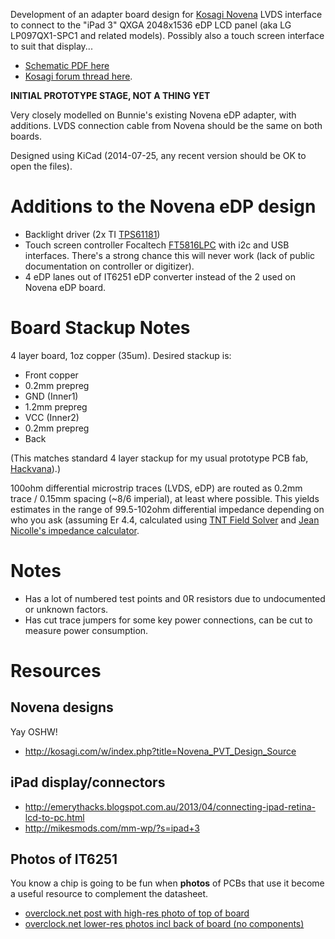 Development of an adapter board design for [Kosagi Novena](http://kosagi.com/w/index.php?title=Novena_Main_Page) LVDS interface to connect to the "iPad 3" QXGA 2048x1536 eDP LCD panel (aka LG LP097QX1-SPC1 and related models). Possibly also a touch screen interface to suit that display...

* [Schematic PDF here](https://github.com/projectgus/novepad/raw/master/novepad-schematic.pdf)
* [Kosagi forum thread here](http://www.kosagi.com/forums/viewtopic.php?id=58).

**INITIAL PROTOTYPE STAGE, NOT A THING YET**

Very closely modelled on Bunnie's existing Novena eDP adapter, with additions. LVDS connection cable from Novena should be the same on both boards.

Designed using KiCad (2014-07-25, any recent version should be OK to open the files).

# Additions to the Novena eDP design

* Backlight driver (2x TI [TPS61181](http://www.ti.com/product/tps61181))
* Touch screen controller Focaltech [FT5816LPC](http://www.focaltech-systems.com/En/solutions.aspx?CateID=54) with i2c and USB interfaces. There's a strong chance this will never work (lack of public documentation on controller or digitizer).
* 4 eDP lanes out of IT6251 eDP converter instead of the 2 used on Novena eDP board.

# Board Stackup Notes

4 layer board, 1oz copper (35um). Desired stackup is:

* Front copper
* 0.2mm prepreg
* GND (Inner1)
* 1.2mm prepreg
* VCC (Inner2)
* 0.2mm prepreg
* Back

(This matches standard 4 layer stackup for my usual prototype PCB fab, [Hackvana](http://hackvana.com)).)

100ohm differential microstrip traces (LVDS, eDP) are routed as 0.2mm trace / 0.15mm spacing (~8/6 imperial), at least where possible. This yields estimates in the range of 99.5-102ohm differential impedance depending on who you ask (assuming Er 4.4, calculated using [TNT Field Solver](http://mmtl.sourceforge.net/) and [Jean Nicolle's impedance calculator](http://www.fedevel.com/welldoneblog/2011/08/pcb-impedance-calculator-single-ended-differential-pair/).


# Notes

* Has a lot of numbered test points and 0R resistors due to undocumented or unknown factors.
* Has cut trace jumpers for some key power connections, can be cut to measure power consumption.

# Resources

## Novena designs

Yay OSHW!

* http://kosagi.com/w/index.php?title=Novena_PVT_Design_Source

## iPad display/connectors

* http://emerythacks.blogspot.com.au/2013/04/connecting-ipad-retina-lcd-to-pc.html
* http://mikesmods.com/mm-wp/?s=ipad+3

## Photos of IT6251

You know a chip is going to be fun when **photos** of PCBs that use it become a useful resource to complement the datasheet.

* [overclock.net post with high-res photo of top of board](http://www.overclock.net/t/1225919/yamakasi-catleap-monitor-club/2110#post_16887300)
* [overclock.net lower-res photos incl back of board (no components)](http://www.overclock.net/t/1304102/catleap-q270-replacement-board#post_18163044)

